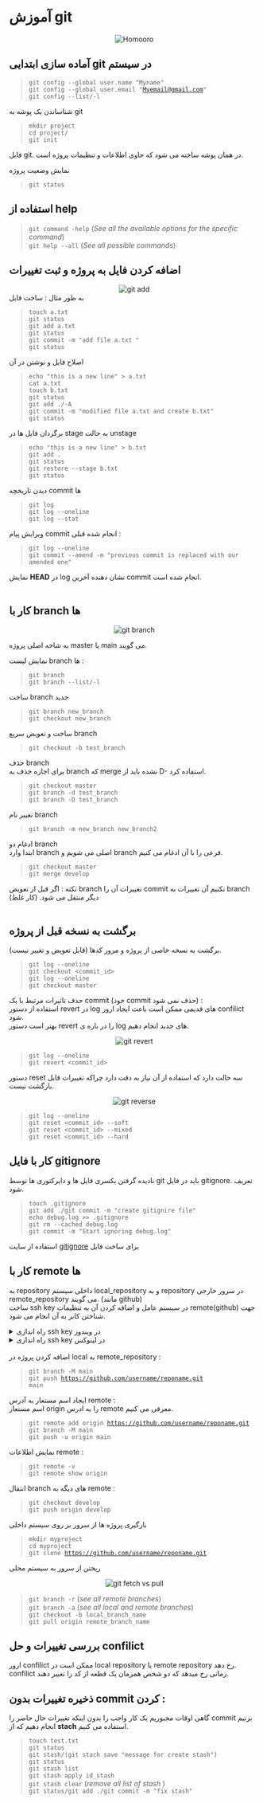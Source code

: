 # آموزش git

<div align="center">
  <img src="https://avatars.githubusercontent.com/u/129286738?s=200&v=4" alt="Homooro" style="width:auto;">
</div>

## آماده سازی ابتدایی git در سیستم
 
> <code>git config --global user.name "Myname"</code>  
> <code>git config --global user.email "Myemail@gmail.com"</code>  
> <code>git config --list/-l</code>  

<p>شناساندن یک پوشه به git</p>

> <code>mkdir project</code>  
> <code>cd project/</code>  
> <code>git init</code>  

فایل git. در همان پوشه ساخته می شود که حاوی اطلاعات و تنظیمات پروژه است.  

<p>نمایش وضعیت پروژه </p>  

> <code>git status</code>  

## استفاده از help  
> <code>git command -help</code>  (<em>See all the available options for the specific command</em>)  
> <code>git help --all</code>  (<em>See all possible commands</em>) 

## اضافه کردن فایل به پروژه و ثبت تغییرات

<div align="center">
  <img src="https://encrypted-tbn0.gstatic.com/images?q=tbn:ANd9GcTjUMKlOAdFOWaBW_Dk8Odg2AZipZo2b49RsvsKOeqPXLYC_8tvRH80Byc4HMu1rnaM714&usqp=CAU" alt="git add" style="width:auto;">
</div>
به طور مثال : ساخت فایل  

> <code>touch a.txt</code>  
> <code>git status</code>  
> <code>git add a.txt</code>  
> <code>git status</code>  
> <code>git commit -m "add file a.txt "</code>  
> <code>git status</code>  

اصلاح فایل و نوشتن در آن  
> <code>echo "this is a new line" > a.txt</code>  
> <code>cat a.txt</code>    
> <code>touch b.txt</code>  
> <code>git status</code>  
> <code>git add ./-A</code>   
> <code>git commit -m "modified file a.txt and create b.txt"</code>  
> <code>git status</code>  

برگردان فایل ها در stage به حالت unstage

> <code>echo "this is a new line" > b.txt</code>     
> <code>git add .</code>  
> <code>git status</code>  
> <code>git restore --stage b.txt </code>  
> <code>git status</code>   

دیدن تاریخچه commit ها

> <code>git log</code>  
> <code>git log --oneline</code>  
> <code>git log --stat</code>  

ویرایش پیام commit انجام شده قبلی :   
> <code>git log --oneline</code>  
> <code>git commit --amend -m "previous commit is replaced with our amended one"</code>  

نمایش **HEAD** در log نشان دهنده آخرین commit انجام شده است.  
</br>  
## کار با branch ها

<div align="center">
  <img src="https://encrypted-tbn0.gstatic.com/images?q=tbn:ANd9GcTFKUtCq_zsUm4gX7FwWydZ99wzZLUDv0R45hgdoB3_5BAyEmbPt5qXPB7RzDRXfYBjTf0&usqp=CAU" alt="git branch" style="width:auto;">
</div>

به شاخه اصلی پروژه master یا main می گویند.  

نمایش لیست branch ها :  
> <code>git branch</code>  
> <code>git branch --list/-l</code>  

ساخت branch جدید  
> <code>git branch new_branch</code>  
> <code>git checkout new_branch</code>  

ساخت و تعویض سریع branch  
> <code>git checkout -b test_branch</code> 

حذف branch   
برای اجازه حذف به branch که merge نشده باید از D- استفاده کرد.  
> <code>git checkout master</code>   
> <code>git branch -d test_branch</code>  
> <code>git branch -D test_branch</code>  

تغییر نام branch  
> <code>git branch -m new_branch new_branch2</code>  

ادغام دو branch  
ابتدا وارد branch اصلی می شویم و branch فرعی را با آن ادغام می کنیم.  

> <code>git checkout master </code>   
> <code>git merge develop </code>  

نکته : اگر قبل از تعویض  branch تغییرات آن را commit نکنیم آن تغییرات به branch دیگر منتقل می شود. (کار غلط)  
</br>
## برگشت به نسخه قبل از پروژه  

برگشت به نسخه خاصی از پروژه و مرور کدها (قابل تعویض و تغییر نیست).  
> <code>git log --oneline </code>   
> <code>git checkout <commit_id> </code>  
> <code>git log --oneline </code>  
> <code>git checkout master </code>  

حذف تاثیرات مرتبط با یک commit (خود commit حذف نمی شود) :  
استفاده از دستور revert در log های قدیمی ممکن است باعث ایجاد ارور confilict شود.  
بهتر است دستور revert را در باره ی log های جدید انجام دهیم.  
<div align="center">
  <img src="https://encrypted-tbn0.gstatic.com/images?q=tbn:ANd9GcREslOV3MOQDtRqG21waIy_t9lHL0WQTDBlTeCxK-gTrCdHl9ZYXzb6e4JjTFQpAmRLUNE&usqp=CAU" alt="git revert" style="width:auto;">  
</div>  

> <code>git log --oneline </code>   
> <code>git revert <commit_id> </code>  

دستور reset سه حالت دارد که استفاده از آن نیاز به دقت دارد چراکه تغییرات قابل بازگشت نیست.  
<div align="center">
  <img src="https://www.bogotobogo.com/DevOps/SCM/Git/images/Hard_Reset/three-resets.png" alt="git reverse" style="width:auto;">
</div>  

> <code>git log --oneline </code>   
> <code>git reset <commit_id> --soft</code>  
> <code>git reset <commit_id>  --mixed</code>  
> <code>git reset <commit_id>  --hard</code>  

## کار با فایل gitignore  
نادیده گرفتن یکسری فایل ها و دایرکتوری ها توسط git باید در فایل gitignore. تعریف شود.  

> <code>touch .gitignore</code>  
> <code>git add ./git commit -m "create gitignire file"</code>   
> <code>echo debug.log >> .gitignore </code>  
> <code>git rm --cached debug.log </code>  
> <code>git commit -m "Start ignoring debug.log"</code>  

استفاده از سایت [gitignore](https://www.toptal.com/developers/gitignore) برای ساخت فایل 

## کار با remote ها  
به repository داخلی سیستم local_repository و به repository در سرور خارجی remote_repository می گویند. (مانند github)  
ساخت ssh key در سیستم عامل و اضافه کردن آن به تنظیمات remote(github) جهت شناختن کابر به آن انجام می شود.  

<details>
<summary>راه اندازی ssh key در ویندوز</summary>  
نرم افزار Command Prompt را باز کنید و دستور زیر را در آن تایپ کنید.</br>

> <code>ssh-keygen</code>

به صورت پیش فرض کلید SSh در مسیر C:\Users\your_username/.ssh/id_rsa. ذخیره می شود. برای تایید Enter بزنید.
سپس از شما درخواست میکند برای امنیت بیشتر یک پسورد وارد کنید در صورتی که نمی خواهید پسوردی وارد کنید کافیه دوباره enter بزنید.</br>
پس از ساخته شدن و ذخیره کردن کلید SSH به فولدر مربوطه مراجعه کنید. دو فایل در آن موجود است. فایل id_rsa که پسوندی ندارد و فایل id_rsa.pub که این فایل همان کلیدی است که روی سرورها برای احراز هویت آپلود می‌کنید. فایل اول در حقیقت کلید خصوصی است که می‌بایست از آن حفاظت کنید و در واقع نباید در اختیار کسی قرار بگیرد.</br>
حال وارد تنظیمات ریپازیتوری آنلاینتان شوید و افزودن ssh key را انتخاب کنید و سپس محتویات فایل id_rsa.pub را در آن بریزید.</br>

</details>


<details>
<summary>راه اندازی ssh key در لینوکس</summary>  
اولین مرحله برای تنظیم کلیدهای SSH در اوبونتو، ایجاد یک جفت کلید در ماشین کاربر یا همان کلاینت است:  

> <code>ssh-keygen</code>  

در این مرحله، باید اینتر (Enter) را فشار دهید تا جفت کلید SSH./ را در فضای پیش‌فرض دایرکتوری SSH ذخیره کنید.  همچنین، امکان تعیین مسیر جایگزین وجود دارد.</br>
سپس از شما درخواست میکند برای امنیت بیشتر یک پسورد وارد کنید در صورتی که نمی خواهید پسوردی وارد کنید کافیه دوباره enter بزنید.</br>
پس از اجرای دستور فوق، در آدرس ~/.ssh ، دو فایل id_rsa و id_rsa.pub ساخته می‌شوند که به ترتیب کلید خصوصی(private key) و کلید عمومی(public key) شما می‌باشند.</br>
حال وارد تنظیمات ریپازیتوری آنلاینتان شوید و افزودن ssh key را انتخاب کنید و سپس محتویات فایل id_rsa.pub را در آن بریزید. (دقت کنید که برای دسترسی به این قسمت لازم است که دسترسی مدیر یاadministrative priviledge داشته باشید.)</br>

</details>

</br>
اضافه کردن پروژه در local به remote_repository :  
 
> <code>git branch -M main</code>   
> <code>git push https://github.com/username/reponame.git main</code>  

ایجاد اسم مستعار به آدرس remote :  
اسم مستعار origin را به ادرس remote معرفی می کنیم.  
> <code>git remote add origin https://github.com/username/reponame.git</code>  
> <code>git branch -M main</code>   
> <code>git push -u origin main</code>  

نمایش اطلاعات remote :  
> <code>git remote -v</code>  
> <code>git remote show origin </code>  

انتقال branch های دیگه به remote :  
> <code>git checkout develop</code>   
> <code>git push origin develop</code>  

بارگیری پروژه ها از سرور بر روی سیستم داخلی
> <code>mkdir myproject</code>  
> <code>cd myproject</code>   
> <code>git clone https://github.com/username/reponame.git </code>  

ریختن از سرور به سیستم محلی  

<div align="center">
  <img src="https://www.edureka.co/community/?qa=blob&qa_blobid=5756095483457844058" alt="git fetch vs pull" style="width:auto;">
</div>  

> <code>git branch -r</code> (<em>see all remote branches</em>)   
> <code>git branch -a</code> (<em>see all local and remote branches</em>)   
> <code>git checkout -b local_branch_name </code>   
> <code>git pull origin remote_branch_name</code>  
 

 ## بررسی تغییرات و حل confilict

ارور confilict ممکن است در local repository یا remote repository رخ دهد. confilict زمانی رخ میدهد که دو شخص همزمان یک قطعه از کد را تغییر دهند.  </br>
## ذخیره تغییرات بدون commit کردن :  
گاهی اوقات مجبوریم یک کار واجب را بدون اینکه تغییرات حال حاضر را commit بزنیم انجام دهیم که از <b>stach</b> استفاده می کنیم.  
> <code>touch test.txt</code>     
> <code>git status</code>   
> <code>git stash/(git stach save "message for create stash")</code>  
> <code>git status</code>     
> <code>git stash list</code>   
> <code>git stash apply id_stash</code>  
> <code>git stash clear</code> (<em>remove all list of stash </em>)  
> <code>git status/git add ./git commit -m "fix stash"</code>   


